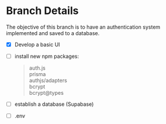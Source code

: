 # Branch Details

The objective of this branch is to have an authentication system implemented and saved to a database.

- [x] Develop a basic UI
- [ ] install new npm packages:

  > auth.js<br/>
  > prisma<br/>
  > authjs/adapters<br/>
  > bcrypt<br/>
  > bcrypt@types<br/>

- [ ] establish a database (Supabase)
- [ ] .env

